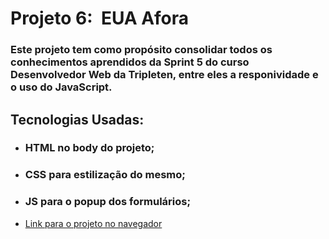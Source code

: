 # Projeto 6:  EUA Afora

### Este projeto tem como propósito consolidar todos os conhecimentos aprendidos da Sprint 5 do curso Desenvolvedor Web da Tripleten, entre eles a responividade e o uso do JavaScript.

## Tecnologias Usadas:

- ### HTML no body do projeto;

- ### CSS para estilização do mesmo;

- ### JS para o popup dos formulários;

* [Link para o projeto no navegador](https://rueverel.github.io/web_project_4_ptbr/)
